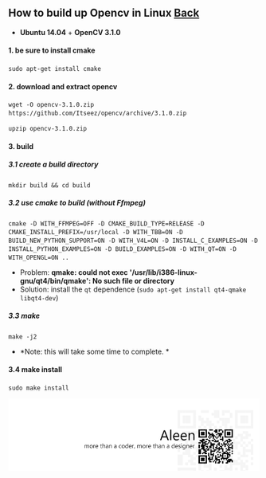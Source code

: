 ## How to build up Opencv in Linux [Back](./qa.md)

- **Ubuntu 14.04** + **OpenCV 3.1.0**

#### 1. be sure to install cmake

`sudo apt-get install cmake`

#### 2. download and extract opencv

`wget -O opencv-3.1.0.zip https://github.com/Itseez/opencv/archive/3.1.0.zip`

`upzip opencv-3.1.0.zip`

#### 3. build

##### 3.1 create a build directory

`mkdir build && cd build`

##### 3.2 use cmake to build (without Ffmpeg)

`cmake -D WITH_FFMPEG=OFF -D CMAKE_BUILD_TYPE=RELEASE -D CMAKE_INSTALL_PREFIX=/usr/local -D WITH_TBB=ON -D BUILD_NEW_PYTHON_SUPPORT=ON -D WITH_V4L=ON -D INSTALL_C_EXAMPLES=ON -D INSTALL_PYTHON_EXAMPLES=ON -D BUILD_EXAMPLES=ON -D WITH_QT=ON -D WITH_OPENGL=ON ..`

- Problem: **qmake: could not exec '/usr/lib/i386-linux-gnu/qt4/bin/qmake': No such file or directory**
- Solution: install the `qt` dependence (`sudo apt-get install qt4-qmake libqt4-dev`)

##### 3.3 make

`make -j2`

- *Note: this will take some time to complete. *

#### 3.4 make install

`sudo make install`



<a href="http://aleen42.github.io/" target="_blank" ><img src="./../pic/tail.gif"></a>
